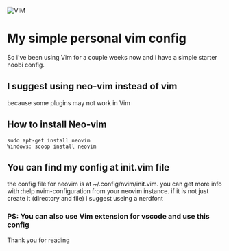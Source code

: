 ![VIM](https://dnp4pehkvoo6n.cloudfront.net/43c5af597bd5c1a64eb1829f011c208f/as/Ultimate%20Vimrc.svg)

# My simple personal vim config

So i've been using Vim for a couple weeks now and i have a simple starter noobi config.

## I suggest using neo-vim instead of vim


because some plugins may not work in Vim


## How to install Neo-vim


	sudo apt-get install neovim
    Windows: scoop install neovim
	
## You can find my config at init.vim file
the config file for neovim is at ~/.config/nvim/init.vim. you can get more info with :help nvim-configuration from your neovim instance.
if it is not just create it (directory and file)
i suggest useing a nerdfont
### PS: You can also use Vim extension for vscode and use this config

Thank you for reading
